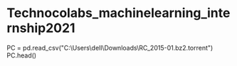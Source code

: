 # Technocolabs_machinelearning_internship2021

PC = pd.read_csv("C:\Users\dell\Downloads\RC_2015-01.bz2.torrent")
PC.head()
